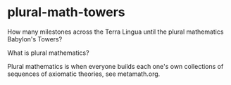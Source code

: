 # plural-math-towers
How many milestones across the Terra Lingua until the plural mathematics Babylon's Towers?

What is plural mathematics?

Plural mathematics is when everyone builds each one's own collections of sequences of axiomatic theories, see metamath.org.

